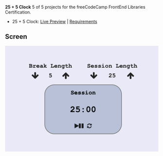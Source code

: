 **25 + 5 Clock**
5 of 5 projects for the freeCodeCamp FrontEnd Libraries Certification.

- 25 + 5 Clock: [Live Preview](https://25clock.surge.sh/) | [Requirements](https://www.freecodecamp.org/learn/front-end-libraries/front-end-libraries-projects/build-a-25--5-clock)

## Screen

![](25clock.jpg)
